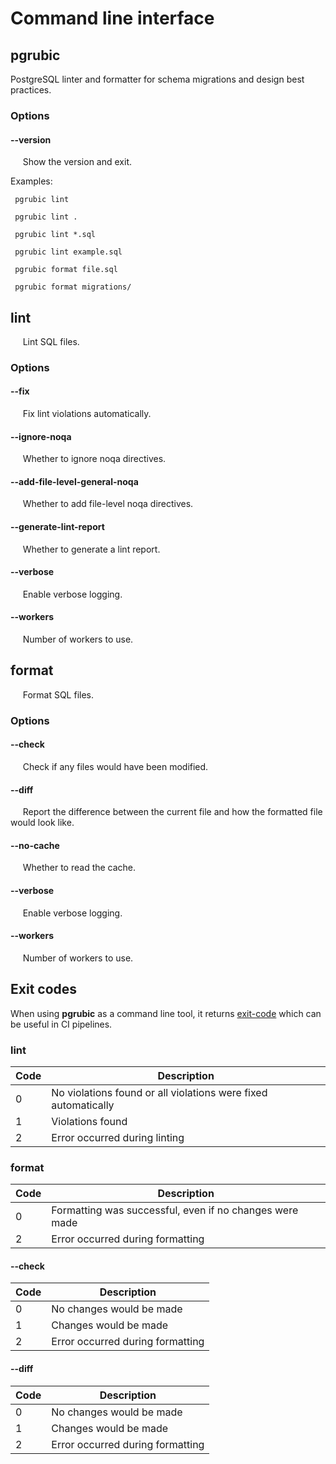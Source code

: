 # Command line interface

## pgrubic

  PostgreSQL linter and formatter for schema migrations and design
  best practices.

### **Options**

#### **--version**

&nbsp;&nbsp;&nbsp;&nbsp;&nbsp;Show the version and exit.

  Examples:

     pgrubic lint

     pgrubic lint .

     pgrubic lint *.sql

     pgrubic lint example.sql

     pgrubic format file.sql

     pgrubic format migrations/

## **lint**

&nbsp;&nbsp;&nbsp;&nbsp;&nbsp;Lint SQL files.

### **Options**

#### **--fix**

&nbsp;&nbsp;&nbsp;&nbsp;&nbsp;Fix lint violations automatically.

#### **--ignore-noqa**

&nbsp;&nbsp;&nbsp;&nbsp;&nbsp;Whether to ignore noqa directives.

#### **--add-file-level-general-noqa**

&nbsp;&nbsp;&nbsp;&nbsp;&nbsp;Whether to add file-level noqa directives.

#### **--generate-lint-report**

&nbsp;&nbsp;&nbsp;&nbsp;&nbsp;Whether to generate a lint report.

#### **--verbose**

&nbsp;&nbsp;&nbsp;&nbsp;&nbsp;Enable verbose logging.

#### **--workers**

&nbsp;&nbsp;&nbsp;&nbsp;&nbsp;Number of workers to use.

## **format**

&nbsp;&nbsp;&nbsp;&nbsp;&nbsp;Format SQL files.

### **Options**

#### **--check**

&nbsp;&nbsp;&nbsp;&nbsp;&nbsp;Check if any files would have been modified.

#### **--diff**

&nbsp;&nbsp;&nbsp;&nbsp;&nbsp;Report the difference between the current file and how the
formatted file would look like.

#### **--no-cache**

&nbsp;&nbsp;&nbsp;&nbsp;&nbsp;Whether to read the cache.

#### **--verbose**

&nbsp;&nbsp;&nbsp;&nbsp;&nbsp;Enable verbose logging.

#### **--workers**

&nbsp;&nbsp;&nbsp;&nbsp;&nbsp;Number of workers to use.

## Exit codes

When using **pgrubic** as a command line tool, it returns [exit-code](https://shapeshed.com/unix-exit-codes/) which can be useful in CI pipelines.

### lint

| Code | Description                                                    |
| ---- | -------------------------------------------------------------- |
| 0    | No violations found or all violations were fixed automatically |
| 1    | Violations found                                               |
| 2    | Error occurred during linting                                  |

### format

| Code |                    Description                          |
| ---- | --------------------------------------------------------|
| 0    | Formatting was successful, even if no changes were made |
| 2    | Error occurred during formatting                        |

#### --check

| Code |           Description            |
| -----| ---------------------------------|
| 0    | No changes would be made         |
| 1    | Changes would be made            |
| 2    | Error occurred during formatting |

#### --diff

| Code |           Description            |
| ---- | ---------------------------------|
| 0    | No changes would be made         |
| 1    | Changes would be made            |
| 2    | Error occurred during formatting |
